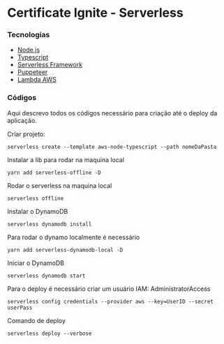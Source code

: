 <h1>Certificate Ignite - Serverless</h1>

<h3>Tecnologias</h3>

- [Node.js](https://nodejs.org/en/)
- [Typescript](https://www.typescriptlang.org/)
- [Serverless Framework](https://www.serverless.com/)
- [Puppeteer](https://puppeteer.github.io/puppeteer/)
- [Lambda AWS](https://aws.amazon.com/pt/lambda/)

<h3>Códigos</h3>

<p>Aqui descrevo todos os códigos necessário para criação até o deploy da aplicação.</p>

Criar projeto:

``
serverless create --template aws-node-typescript --path nomeDaPasta
``

Instalar a lib para rodar na maquina local

``
yarn add serverless-offline -D
``

Rodar o serverless na maquina local

``
serverless offline
``

Instalar o DynamoDB

``
serverless dynamodb install
``

Para rodar o dynamo localmente é necessário

``
yarn add serverless-dynamodb-local -D
``

Iniciar o DynamoDB

``
serverless dynamodb start
``

Para o deploy é necessário criar um usuário IAM: AdministratorAccess

``
serverless config credentials --provider aws --key=UserID --secret userPass
``

Comando de deploy

``
serverless deploy --verbose
``